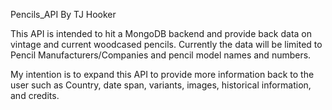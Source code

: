 Pencils_API
By TJ Hooker

This API is intended to hit a MongoDB backend and provide back data on vintage and current woodcased pencils. Currently the data will be limited to Pencil Manufacturers/Companies and pencil model names and numbers. 

My intention is to expand this API to provide more information back to the user such as Country, date span, variants, images, historical information, and credits. 
